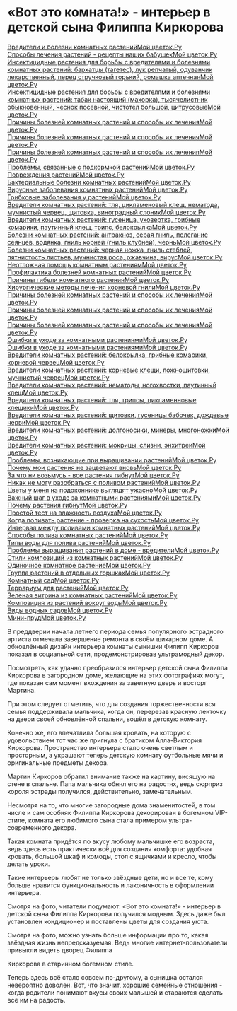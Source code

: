<h1>«Вот это комната!» - интерьер в детской сына Филиппа Киркорова</h1>
<p>
<a href="http://www.ma-fleur.ru/index.php?page=76">Вредители и болезни комнатных растенийМой цветок.Ру</a><br>
<a href="http://www.ma-fleur.ru/index.php?page=77">Способы лечения растений - рецепты наших бабушекМой цветок.Ру</a><br>
<a href="http://www.ma-fleur.ru/index.php?page=78">Инсектицидные растения для борьбы с вредителями и болезнями комнатных растений: бархатцы (тагетес), лук репчатый, одуванчик лекарственный, перец стручковый горький, ромашка аптечнаяМой цветок.Ру</a><br>
<a href="http://www.ma-fleur.ru/index.php?page=79">Инсектицидные растения для борьбы с вредителями и болезнями комнатных растений: табак настоящий (махорка), тысячелистник обыкновенный, чеснок посевной, чистотел большой, цитрусовыеМой цветок.Ру</a><br>
<a href="http://www.ma-fleur.ru/index.php?page=80">Причины болезней комнатных растений и способы их леченияМой цветок.Ру</a><br>
<a href="http://www.ma-fleur.ru/index.php?page=81">Причины болезней комнатных растений и способы их леченияМой цветок.Ру</a><br>
<a href="http://www.ma-fleur.ru/index.php?page=82">Причины болезней комнатных растений и способы их леченияМой цветок.Ру</a><br>
<a href="http://www.ma-fleur.ru/index.php?page=83">Проблемы, связанные с подкормкой растенийМой цветок.Ру</a><br>
<a href="http://www.ma-fleur.ru/index.php?page=84">Повреждения растенийМой цветок.Ру</a><br>
<a href="http://www.ma-fleur.ru/index.php?page=85">Бактериальные болезни комнатных растенийМой цветок.Ру</a><br>
<a href="http://www.ma-fleur.ru/index.php?page=86">Вирусные заболевания комнатных растенийМой цветок.Ру</a><br>
<a href="http://www.ma-fleur.ru/index.php?page=87">Грибковые заболевания у растенийМой цветок.Ру</a><br>
<a href="http://www.ma-fleur.ru/index.php?page=88">Вредители комнатных растений: тля, цикламеновый клещ, нематода, мучнистый червец, щитовка, виноградный слоникМой цветок.Ру</a><br>
<a href="http://www.ma-fleur.ru/index.php?page=89">Вредители комнатных растений: гусеница, уховертка, грибные комарики, паутинный клещ, трипс, белокрылкаМой цветок.Ру</a><br>
<a href="http://www.ma-fleur.ru/index.php?page=90">Болезни комнатных растений: антракноз, серая гниль, полегание сеянцев, водянка, гниль корней (гниль клубней), черньМой цветок.Ру</a><br>
<a href="http://www.ma-fleur.ru/index.php?page=91">Болезни комнатных растений: черная ножка, гниль стеблей, пятнистость листьев, мучнистая роса, ржавчина, вирусМой цветок.Ру</a><br>
<a href="http://www.ma-fleur.ru/index.php?page=92">Неотложная помощь комнатным растениямМой цветок.Ру</a><br>
<a href="http://www.ma-fleur.ru/index.php?page=93">Профилактика болезней комнатных растенийМой цветок.Ру</a><br>
<a href="http://www.ma-fleur.ru/index.php?page=94">Причины гибели комнатного растенияМой цветок.Ру</a><br>
<a href="http://www.ma-fleur.ru/index.php?page=95">Хирургические методы лечения корневой гнилиМой цветок.Ру</a><br>
<a href="http://www.ma-fleur.ru/index.php?page=96">Причины болезней комнатных растений и способы их леченияМой цветок.Ру</a><br>
<a href="http://www.ma-fleur.ru/index.php?page=97">Причины болезней комнатных растений и способы их леченияМой цветок.Ру</a><br>
<a href="http://www.ma-fleur.ru/index.php?page=98">Причины болезней комнатных растений и способы их леченияМой цветок.Ру</a><br>
<a href="http://www.ma-fleur.ru/index.php?page=99">Ошибки в уходе за комнатными растениямиМой цветок.Ру</a><br>
<a href="http://www.ma-fleur.ru/index.php?page=100">Ошибки в уходе за комнатными растениямиМой цветок.Ру</a><br>
<a href="http://www.ma-fleur.ru/index.php?page=101">Вредители комнатных растений: белокрылка, грибные комарики, корневой червецМой цветок.Ру</a><br>
<a href="http://www.ma-fleur.ru/index.php?page=102">Вредители комнатных растений: корневые клещи, ложнощитовки, мучнистый червецМой цветок.Ру</a><br>
<a href="http://www.ma-fleur.ru/index.php?page=103">Вредители комнатных растений: нематоды, ногохвостки, паутинный клещМой цветок.Ру</a><br>
<a href="http://www.ma-fleur.ru/index.php?page=104">Вредители комнатных растений: тля, трипсы, цикламенновые клещикиМой цветок.Ру</a><br>
<a href="http://www.ma-fleur.ru/index.php?page=105">Вредители комнатных растений: щитовки, гусеницы бабочек, дождевые червиМой цветок.Ру</a><br>
<a href="http://www.ma-fleur.ru/index.php?page=106">Вредители комнатных растений: долгоносики, минеры, многоножкиМой цветок.Ру</a><br>
<a href="http://www.ma-fleur.ru/index.php?page=107">Вредители комнатных растений: мокрицы, слизни, энхитреиМой цветок.Ру</a><br>
<a href="http://www.ma-fleur.ru/index.php?page=108">Проблемы, возникающие при выращивании растенийМой цветок.Ру</a><br>
<a href="http://www.ma-fleur.ru/index.php?page=109">Почему мои растения не зацветают вновьМой цветок.Ру</a><br>
<a href="http://www.ma-fleur.ru/index.php?page=110">За что ни возьмусь - все растения гибнутМой цветок.Ру</a><br>
<a href="http://www.ma-fleur.ru/index.php?page=111">Никак не могу разобраться с поливом растенийМой цветок.Ру</a><br>
<a href="http://www.ma-fleur.ru/index.php?page=112">Цветы у меня на подоконнике выглядят ужасноМой цветок.Ру</a><br>
<a href="http://www.ma-fleur.ru/index.php?page=113">Важный шаг в уходе за комнатными растениямиМой цветок.Ру</a><br>
<a href="http://www.ma-fleur.ru/index.php?page=114">Почему растения гибнутМой цветок.Ру</a><br>
<a href="http://www.ma-fleur.ru/index.php?page=115">Простой тест на влажность воздухаМой цветок.Ру</a><br>
<a href="http://www.ma-fleur.ru/index.php?page=116">Когда поливать растение - проверка на сухостьМой цветок.Ру</a><br>
<a href="http://www.ma-fleur.ru/index.php?page=117">Интервал между поливами комнатных растенийМой цветок.Ру</a><br>
<a href="http://www.ma-fleur.ru/index.php?page=118">Способы полива комнатных растенийМой цветок.Ру</a><br>
<a href="http://www.ma-fleur.ru/index.php?page=119">Типы воды для полива растенийМой цветок.Ру</a><br>
<a href="http://www.ma-fleur.ru/index.php?page=120">Проблемы выращивания растений в доме - вредителиМой цветок.Ру</a><br>
<a href="http://www.ma-fleur.ru/index.php?page=121">Стили композиций из комнатных растенийМой цветок.Ру</a><br>
<a href="http://www.ma-fleur.ru/index.php?page=122">Одиночное комнатное растениеМой цветок.Ру</a><br>
<a href="http://www.ma-fleur.ru/index.php?page=123">Группа растений в отдельных горшкахМой цветок.Ру</a><br>
<a href="http://www.ma-fleur.ru/index.php?page=124">Комнатный садМой цветок.Ру</a><br>
<a href="http://www.ma-fleur.ru/index.php?page=125">Террариум для растенийМой цветок.Ру</a><br>
<a href="http://www.ma-fleur.ru/index.php?page=126">Зеленая витрина из комнатных растенийМой цветок.Ру</a><br>
<a href="http://www.ma-fleur.ru/index.php?page=127">Композиция из растений вокруг водыМой цветок.Ру</a><br>
<a href="http://www.ma-fleur.ru/index.php?page=128">Виды водных садовМой цветок.Ру</a><br>
<a href="http://www.ma-fleur.ru/index.php?page=129">Мини-прудМой цветок.Ру</a><br>
</p>
<p>В преддверии начала летнего периода семья популярного эстрадного артиста отмечала завершение ремонта в своём шикарном доме. А обновлённый дизайн интерьера комнаты сынишки Филипп Киркоров показал в социальной сети, продемонстрировав ультрамодный декор.</p>
<p>Посмотреть, как удачно преобразился интерьер детской сына Филиппа Киркорова в загородном доме, желающие на этих фотографиях могут, где показан сам момент вхождения за заветную дверь и восторг Мартина.</p>
<p>При этом следует отметить, что для создания торжественности вся семья поддерживала мальчика, когда он, перерезав красную ленточку на двери своей обновлённой спальни, вошёл в детскую комнату.</p>
<p>Конечно же, его впечатлила большая кровать, на которую с удовольствием тот час же пригнула с братиком Алла-Виктория Киркорова. Пространство интерьера стало очень светлым и просторным, а украшают теперь детскую комнату футбольные мячи и оригинальные предметы декора.</p>
<p>Мартин Киркоров обратил внимание также на картину, висящую на стене в спальне. Папа мальчика обнял его на радостях, ведь сюрприз короля эстрады получился, действительно, замечательным.</p>
<p>Несмотря на то, что многие загородные дома знаменитостей, в том числе и сам особняк Филиппа Киркорова декорирован в богемном VIP-стиле, комната его любимого сына стала примером ультра-современного декора.</p>
<p>Такая комната придётся по вкусу любому мальчишке его возраста, ведь здесь есть практически всё для создания комфорта: удобная кровать, большой шкаф и комоды, стол с ящичками и кресло, чтобы делать уроки.</p>
<p>Такие интерьеры любят не только звёздные дети, но и все те, кому больше нравится функциональность и лаконичность в оформлении интерьера.</p>
<p>Смотря на фото, читатели подумают: «Вот это комната!» - интерьер в детской сына Филиппа Киркорова получился модным. Здесь даже был установлен кондиционер и поставлены цветы для создания уюта.</p>
<p>Смотря на фото, можно узнать больше информации про то, какая звёздная жизнь непредсказуемая. Ведь многие интернет-пользователи привыкли видеть дворец Филиппа <p>Киркорова в старинном богемном стиле.</p>
Теперь здесь всё стало совсем по-другому, а сынишка остался невероятно доволен. Вот, что значит, хорошие семейные отношения - когда родители понимают вкусы своих малышей и стараются сделать всё им на радость.</p>

